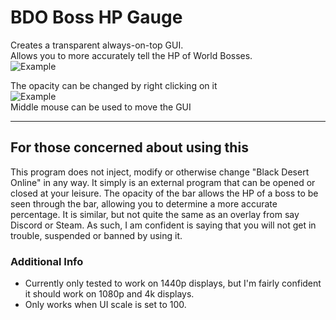 # BDO Boss HP Gauge

Creates a transparent always-on-top GUI.<br>
Allows you to more accurately tell the HP of World Bosses.<br>
![Example](https://i.imgur.com/z0YeVfq.png)
<br>

The opacity can be changed by right clicking on it<br>
![Example](https://i.imgur.com/GSzMbBe.png)
<br>
Middle mouse can be used to move the GUI

<hr>

## For those concerned about using this
This program does not inject, modify or otherwise change "Black Desert Online" in any way. It simply is an external program that can be opened or closed at your leisure. The opacity of the bar allows the HP of a boss to be seen through the bar, allowing you to determine a more accurate percentage. It is similar, but not quite the same as an overlay from say Discord or Steam. As such, I am confident is saying that you will not get in trouble, suspended or banned by using it.

### Additional Info
- Currently only tested to work on 1440p displays, but I'm fairly confident it should work on 1080p and 4k displays.
- Only works when UI scale is set to 100.
